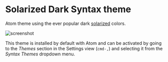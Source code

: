 # Solarized Dark Syntax theme

Atom theme using the ever popular dark [solarized](http://ethanschoonover.com/solarized) colors.

![screenshot](https://cloud.githubusercontent.com/assets/378023/12602908/9c252b08-c4f0-11e5-8833-6aad91b8fa34.png)

This theme is installed by default with Atom and can be activated by going to the _Themes_ section in the Settings view \(`cmd-,`\) and selecting it from the _Syntax Themes_ dropdown menu.

